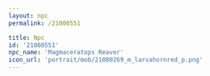 ```yaml
---
layout: npc
permalink: /21000551

title: Npc
id: '21000551'
npc_name: 'Magmaceratops Reaver'
icon_url: 'portrait/mob/21000269_m_larvahornred_p.png'
---
```

